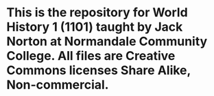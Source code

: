 # This is the repository for World History 1 (1101) taught by Jack Norton at Normandale Community College. All files are Creative Commons licenses Share Alike, Non-commercial. 
